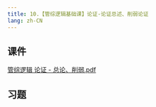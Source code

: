 ```yaml
---
title: 10.【管综逻辑基础课】论证-论证总述、削弱论证
lang: zh-CN
---
```


## 课件
[管综逻辑 论证 - 总论、削弱.pdf](..%2F..%2Fpublic%2Flogic%2F1.%E9%80%BB%E8%BE%91-%E5%9F%BA%E7%A1%80%E7%9F%A5%E8%AF%86%2F10.%E3%80%90%E7%AE%A1%E7%BB%BC%E9%80%BB%E8%BE%91%E5%9F%BA%E7%A1%80%E8%AF%BE%E3%80%91%E8%AE%BA%E8%AF%81-%E8%AE%BA%E8%AF%81%E6%80%BB%E8%BF%B0%E3%80%81%E5%89%8A%E5%BC%B1%E8%AE%BA%E8%AF%81%2F%E7%AE%A1%E7%BB%BC%E9%80%BB%E8%BE%91%20%E8%AE%BA%E8%AF%81%20-%20%E6%80%BB%E8%AE%BA%E3%80%81%E5%89%8A%E5%BC%B1.pdf)



## 习题
```



```





